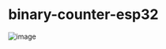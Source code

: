 # binary-counter-esp32
![image](https://github.com/pavcorpapic/binary-counter-esp32/assets/148006469/9289936e-cca1-4704-b39b-0cdc2b7c38a7)
